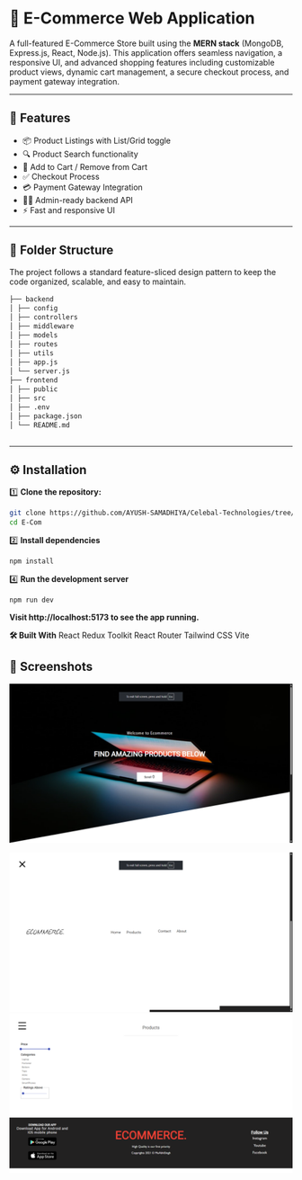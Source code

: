 # 🛒 E-Commerce Web Application

A full-featured E-Commerce Store built using the **MERN stack** (MongoDB, Express.js, React, Node.js). This application offers seamless navigation, a responsive UI, and advanced shopping features including customizable product views, dynamic cart management, a secure checkout process, and payment gateway integration.

---

## 🚀 Features

- 📦 Product Listings with List/Grid toggle
- 🔍 Product Search functionality
- 🛒 Add to Cart / Remove from Cart
- ✅ Checkout Process
- 💳 Payment Gateway Integration
- 👨‍💻 Admin-ready backend API
- ⚡ Fast and responsive UI 

---

## 📂 Folder Structure

The project follows a standard feature-sliced design pattern to keep the code organized, scalable, and easy to maintain.

```
├── backend
│ ├── config
│ ├── controllers
│ ├── middleware
│ ├── models
│ ├── routes
│ ├── utils
│ ├── app.js
│ └── server.js
├── frontend
│ ├── public
│ ├── src
│ ├── .env
│ ├── package.json
│ └── README.md


```
---

## ⚙️ Installation

1️⃣ **Clone the repository:**

```bash
git clone https://github.com/AYUSH-SAMADHIYA/Celebal-Technologies/tree/main/Assi-7/E-Com
cd E-Com
```

2️⃣ **Install dependencies**
```bash
npm install
```

4️⃣ **Run the development server**
```bash
npm run dev
```

**Visit http://localhost:5173 to see the app running.**

**🛠️ Built With**
React
Redux Toolkit
React Router
Tailwind CSS
Vite

## 📸 Screenshots
![alt text](1.png)

![alt text](2.png)
![alt text](3.png)
